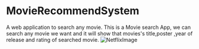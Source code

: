 # MovieRecommendSystem
A web application to search any movie.
This is a Movie search App, we can search any movie we want and it will show that movies's title,poster ,year of release and rating of searched movie.
![NetflixImage](https://user-images.githubusercontent.com/113243188/203944910-1bd84baf-a569-4a85-abe7-8b1ebf0b25de.png)

